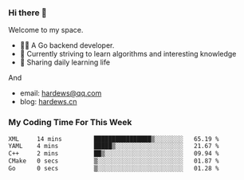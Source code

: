 ### Hi there 👋
Welcome to my space.

- 👨‍🦲 A Go backend developer. 
- 📕 Currently striving to learn algorithms and interesting knowledge
- 💪 Sharing daily learning life

And
- email: hardews@qq.com
- blog: [hardews.cn](hardews.cn)

### My Coding Time For This Week
<!--START_SECTION:waka-->

```txt
XML     14 mins         ████████████████▒░░░░░░░░   65.19 %
YAML    4 mins          █████▒░░░░░░░░░░░░░░░░░░░   21.67 %
C++     2 mins          ██▒░░░░░░░░░░░░░░░░░░░░░░   09.94 %
CMake   0 secs          ▒░░░░░░░░░░░░░░░░░░░░░░░░   01.87 %
Go      0 secs          ▒░░░░░░░░░░░░░░░░░░░░░░░░   01.28 %
```

<!--END_SECTION:waka-->

<!--
**Hardews/Hardews** is a ✨ _special_ ✨ repository because its `README.md` (this file) appears on your GitHub profile.

Here are some ideas to get you started:

- 🔭 I’m currently working on ...
- 🌱 I’m currently learning ...
- 👯 I’m looking to collaborate on ...
- 🤔 I’m looking for help with ...
- 💬 Ask me about ...
- 📫 How to reach me: ...
- 😄 Pronouns: ...
- ⚡ Fun fact: ...
-->
